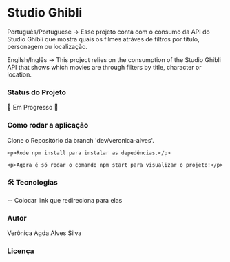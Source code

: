 <main>
  <h1>Studio Ghibli</h1>
  <p>Português/Portuguese -> Esse projeto conta com o consumo da API do Studio Ghibli que mostra quais os filmes atráves de filtros por título, personagem ou localização.</p>

  <p>Engilsh/Inglês -> This project relies on the consumption of the Studio Ghibli API that shows which movies are through filters by title, character or location.
  </p>

  <h3>Status do Projeto</h3>
  
 🚧 Em Progresso 🚀

<h3>Como rodar a aplicação</h3>

  <div background-color='gray'>
    <p>Clone o Repositório da branch 'dev/veronica-alves'.</p>
    
    <p>Rode npm install para instalar as depedências.</p>
    
    <p>Agora é só rodar o comando npm start para visualizar o projeto!</p>
  </div>

  <h3>🛠 Tecnologias</h3>
  
  -- Colocar link que redireciona para elas

### Autor

  Verônica Agda Alves Silva

### Licença
</main>
